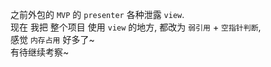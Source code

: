 之前外包的 `MVP` 的 `presenter` 各种泄露 `view`.  
现在 我把 整个项目 使用 `view` 的地方, 都改为 `弱引用` + `空指针判断`,  
感觉 `内存占用` 好多了~  
有待继续考察~
